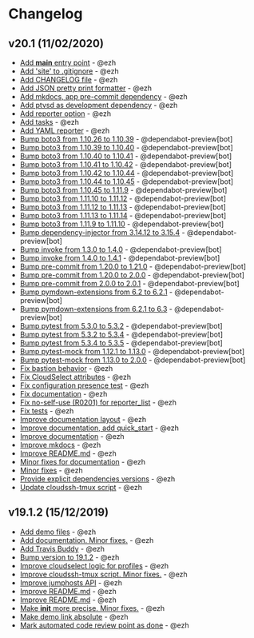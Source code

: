 # Changelog

## v20.1 (11/02/2020)

-   [Add **main** entry point](https://github.com/ezh/cloudselect/commit/d8b81956ee28def4ba2d28a5a8990a552393c9d7) - @ezh
-   [Add 'site' to .gitignore](https://github.com/ezh/cloudselect/commit/ef95946b479935cc0e3d087d9cdd52d3c69b5232) - @ezh
-   [Add CHANGELOG file](https://github.com/ezh/cloudselect/commit/7a6d611e39a3a2551973d976bb429ac647745d0d) - @ezh
-   [Add JSON pretty print formatter](https://github.com/ezh/cloudselect/commit/2672defaa6238f421e1825356cd7fba892214e65) - @ezh
-   [Add mkdocs, app pre-commit dependency](https://github.com/ezh/cloudselect/commit/593536f93e2363654f2e9251da07fc1c8baf0e7f) - @ezh
-   [Add ptvsd as development dependency](https://github.com/ezh/cloudselect/commit/e7a2cfa2bdb3c91a85a2d1080d6649ad1b3c4459) - @ezh
-   [Add reporter option](https://github.com/ezh/cloudselect/commit/a3e9af6f6e222d5cdaea5b843f558d24e5c32250) - @ezh
-   [Add tasks](https://github.com/ezh/cloudselect/commit/be366745238812f5ba4540d61e1dbac16da58a36) - @ezh
-   [Add YAML reporter](https://github.com/ezh/cloudselect/commit/4609a19142e9c0536d26d1514217ba1418f87c6d) - @ezh
-   [Bump boto3 from 1.10.26 to 1.10.39](https://github.com/ezh/cloudselect/commit/acf83fee2fc28550f753f54f0ce8642606d3b641) - @dependabot-preview\[bot]
-   [Bump boto3 from 1.10.39 to 1.10.40](https://github.com/ezh/cloudselect/commit/d415e123ccf73bb63a60c92dd9b0c37aef66683a) - @dependabot-preview\[bot]
-   [Bump boto3 from 1.10.40 to 1.10.41](https://github.com/ezh/cloudselect/commit/b03162e605e20345d7ca8a00416ececef6c49967) - @dependabot-preview\[bot]
-   [Bump boto3 from 1.10.41 to 1.10.42](https://github.com/ezh/cloudselect/commit/8ffcafaa9efc54c2661ea85fdf3a672bd33ab8c9) - @dependabot-preview\[bot]
-   [Bump boto3 from 1.10.42 to 1.10.44](https://github.com/ezh/cloudselect/commit/1135b48fe0656a94b6c8cb3d1beb4963f8c225be) - @dependabot-preview\[bot]
-   [Bump boto3 from 1.10.44 to 1.10.45](https://github.com/ezh/cloudselect/commit/8144e86581092f4d47a75c438470a1bfb02a37f8) - @dependabot-preview\[bot]
-   [Bump boto3 from 1.10.45 to 1.11.9](https://github.com/ezh/cloudselect/commit/c4eb8e1daa9743a27add5755dd7ba995c50631e5) - @dependabot-preview\[bot]
-   [Bump boto3 from 1.11.10 to 1.11.12](https://github.com/ezh/cloudselect/commit/737cb72a1573338b8910bdbd9b903fed6eb4fe2f) - @dependabot-preview\[bot]
-   [Bump boto3 from 1.11.12 to 1.11.13](https://github.com/ezh/cloudselect/commit/d827f8e2bb065ac7b9540dbf31613cbe1e0ee4f7) - @dependabot-preview\[bot]
-   [Bump boto3 from 1.11.13 to 1.11.14](https://github.com/ezh/cloudselect/commit/7c6277998de126717ce006843ab192d5fc315b14) - @dependabot-preview\[bot]
-   [Bump boto3 from 1.11.9 to 1.11.10](https://github.com/ezh/cloudselect/commit/5e11fbd48781ed7826732c07373ab82ad3fea689) - @dependabot-preview\[bot]
-   [Bump dependency-injector from 3.14.12 to 3.15.4](https://github.com/ezh/cloudselect/commit/54d0440dc8aa217bc95b924c3ee5d580dc4878a9) - @dependabot-preview\[bot]
-   [Bump invoke from 1.3.0 to 1.4.0](https://github.com/ezh/cloudselect/commit/2ee279ea8db49d25b51c78121fa87c12afd092df) - @dependabot-preview\[bot]
-   [Bump invoke from 1.4.0 to 1.4.1](https://github.com/ezh/cloudselect/commit/de4822e7d55ae965ff2c7c0c47800b8945cd6732) - @dependabot-preview\[bot]
-   [Bump pre-commit from 1.20.0 to 1.21.0](https://github.com/ezh/cloudselect/commit/c7fb49e6d62508794d966b992822db1ab1ad48d5) - @dependabot-preview\[bot]
-   [Bump pre-commit from 1.20.0 to 2.0.0](https://github.com/ezh/cloudselect/commit/ebff82f6f0a4f8a786ce6d326dfb229e53450120) - @dependabot-preview\[bot]
-   [Bump pre-commit from 2.0.0 to 2.0.1](https://github.com/ezh/cloudselect/commit/b80236e138ddecb7f8cb2706611bf1be4921168a) - @dependabot-preview\[bot]
-   [Bump pymdown-extensions from 6.2 to 6.2.1](https://github.com/ezh/cloudselect/commit/db90f0a437ec661b15e1137d85be11184f18bf1e) - @dependabot-preview\[bot]
-   [Bump pymdown-extensions from 6.2.1 to 6.3](https://github.com/ezh/cloudselect/commit/968afb5971ebb51b5bedc703084ab3d8fe18e70d) - @dependabot-preview\[bot]
-   [Bump pytest from 5.3.0 to 5.3.2](https://github.com/ezh/cloudselect/commit/730e801e45d7b6f736bdb97387198aefdff17f25) - @dependabot-preview\[bot]
-   [Bump pytest from 5.3.2 to 5.3.4](https://github.com/ezh/cloudselect/commit/d7df9f075791a7f573d49031148b895875499cc5) - @dependabot-preview\[bot]
-   [Bump pytest from 5.3.4 to 5.3.5](https://github.com/ezh/cloudselect/commit/20fd7d737fec1774529523925a6a3e62250f4b51) - @dependabot-preview\[bot]
-   [Bump pytest-mock from 1.12.1 to 1.13.0](https://github.com/ezh/cloudselect/commit/a357f8e5e2a7791d6a39d515a4e7460252417422) - @dependabot-preview\[bot]
-   [Bump pytest-mock from 1.13.0 to 2.0.0](https://github.com/ezh/cloudselect/commit/5d39f6d0061011fc61ddcc0f3388a3023e419d5a) - @dependabot-preview\[bot]
-   [Fix bastion behavior](https://github.com/ezh/cloudselect/commit/3d2760f58a8d1ae17b5a0d8761ad33958ee4a4a3) - @ezh
-   [Fix CloudSelect attributes](https://github.com/ezh/cloudselect/commit/c30a73cd617fd548c024fb983a6ce7a113b8e5b1) - @ezh
-   [Fix configuration presence test](https://github.com/ezh/cloudselect/commit/8e91dd9582b2fbf23f782f5df774593f14466dc5) - @ezh
-   [Fix documentation](https://github.com/ezh/cloudselect/commit/c1c77b43e9e2b05b89dfc0c2049897d124660b47) - @ezh
-   [Fix no-self-use (R0201) for reporter_list](https://github.com/ezh/cloudselect/commit/38fd6eb025e320663b9bb4019cc79d85d5de95de) - @ezh
-   [Fix tests](https://github.com/ezh/cloudselect/commit/46d5c7d7986f89e8309db57c944468c3df66ddb4) - @ezh
-   [Improve documentation layout](https://github.com/ezh/cloudselect/commit/a26c90aa20e347f07a029d8e78637fc664e762b8) - @ezh
-   [Improve documentation, add quick_start](https://github.com/ezh/cloudselect/commit/2020f49f6a0658c7b2ce9dd564dd0aec47eb90a1) - @ezh
-   [Improve documentation](https://github.com/ezh/cloudselect/commit/652c2b4d201ec5aee30c2bdd7b85dd72b6118695) - @ezh
-   [Improve mkdocs](https://github.com/ezh/cloudselect/commit/ea43ba403250e9da82e47f251c80137b95aefbdd) - @ezh
-   [Improve README.md](https://github.com/ezh/cloudselect/commit/3a00d2ac7335d8d80844fe875aafb77df7387c13) - @ezh
-   [Minor fixes for documentation](https://github.com/ezh/cloudselect/commit/f9800737d045f1632e88150eb0d17d53c5857096) - @ezh
-   [Minor fixes](https://github.com/ezh/cloudselect/commit/1f022fb7503c010288b5c3a125bebe63aac86301) - @ezh
-   [Provide explicit dependencies versions](https://github.com/ezh/cloudselect/commit/0a2f6d5a4b1610593119f7b62a530890c23e3134) - @ezh
-   [Update cloudssh-tmux script](https://github.com/ezh/cloudselect/commit/d801260b317d993a1be0c766be24f0ac9474d2b6) - @ezh

## v19.1.2 (15/12/2019)

-   [Add demo files](https://github.com/ezh/cloudselect/commit/6ecf4c363b895c060984518658ccc6c4eaf2eadd) - @ezh
-   [Add documentation. Minor fixes.](https://github.com/ezh/cloudselect/commit/3abd61659b7cf9707a7055f4136d87851a30453c) - @ezh
-   [Add Travis Buddy](https://github.com/ezh/cloudselect/commit/3daf4a17b7a2ed112019ee7daedb2b58fd83d504) - @ezh
-   [Bump version to 19.1.2](https://github.com/ezh/cloudselect/commit/da19caf955ba1160396e9817243abef26bd19836) - @ezh
-   [Improve cloudselect logic for profiles](https://github.com/ezh/cloudselect/commit/71054abefb9f04e25fde89e91781edffbe01b01d) - @ezh
-   [Improve cloudssh-tmux script. Minor fixes.](https://github.com/ezh/cloudselect/commit/250a69c6d4f408cc3777d359557cfb8dab1f650e) - @ezh
-   [Improve jumphosts API](https://github.com/ezh/cloudselect/commit/d1b0a07a2297c59ce6dfc2280f6fd60c4237b09b) - @ezh
-   [Improve README.md](https://github.com/ezh/cloudselect/commit/b08b1e6cbb66d182f161336c09bdb5eecbeb5d4b) - @ezh
-   [Improve README.md](https://github.com/ezh/cloudselect/commit/eb26b6debc211ba4a4e338bdf59d054cc0c2ccd7) - @ezh
-   [Make **init** more precise. Minor fixes.](https://github.com/ezh/cloudselect/commit/036270dc34837c5e2fc83a8e856919a4ae95ecc2) - @ezh
-   [Make demo link absolute](https://github.com/ezh/cloudselect/commit/c167aa097a7074d0d20e65757cb528d8e78a21c4) - @ezh
-   [Mark automated code review point as done](https://github.com/ezh/cloudselect/commit/1d648f5dbbcbc380cb1212f262f2a5973e27e806) - @ezh
